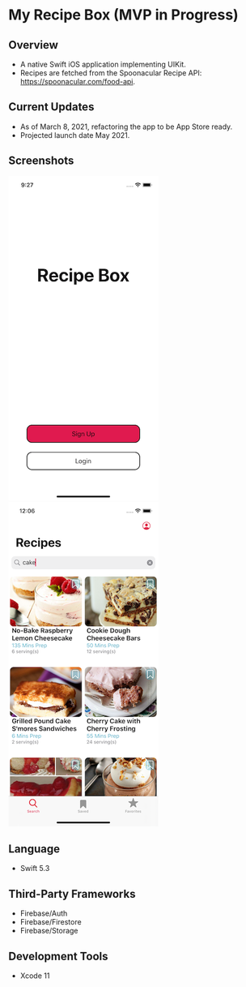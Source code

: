 # My Recipe Box (MVP in Progress)

## Overview
- A native Swift iOS application implementing UIKit. 
- Recipes are fetched from the Spoonacular Recipe API: https://spoonacular.com/food-api.

## Current Updates
- As of March 8, 2021, refactoring the app to be App Store ready.
- Projected launch date May 2021.

## Screenshots
![image](images/HomeScreen.png) ![image](images/SearchScreen.png)

## Language
- Swift 5.3

## Third-Party Frameworks
- Firebase/Auth
- Firebase/Firestore
- Firebase/Storage

## Development Tools
- Xcode 11
